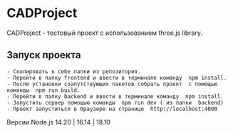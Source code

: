 # CADProject

CADProject - тестовый проект с использованием three.js library. 

## Запуск проекта
    - Скопировать к себе папки из репозитория. 
    - Перейти в папку frontend и ввести в терминале команду  npm install.
    - После установки соапутствующих пакетов собрать проект  с помощью команды  npm run build.
    - Перейти в папку backend и ввести в терминале команду  npm install.
    - Запустить сервер помощью команды  npm run dev ( из папки  backend)
    - Проект запуститься в браузере на странице  http://localhost:4000

Версии Node.js 14.20 | 16.14 | 18.10 

